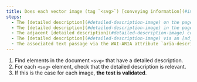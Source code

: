 ```yaml
---
title: Does each vector image (tag `<svg>`) [conveying information](#image-conveying-information), with a [detailed description](#detailed-description-image), meet these conditions?
steps:
  - The [detailed description](#detailed-description-image) on the page and indicated by the [text alternative](#text-alternative-image) is relevant.
  - The [detailed description](#detailed-description-image) in the page and indicated by the text contained in the tag `<desc>` or `<title>` is relevant.
  - The adjacent [detailed description](#detailed-description-image) contained in the `<desc>` tag is relevant.
  - The [detailed description](#detailed-description-image) via an [adjacent link or button](#adjacent-link-or-button) is relevant.
  - The associated text passage via the WAI-ARIA attribute `aria-describedby` is relevant.
---
```


1. Find elements in the document `<svg>` that have a detailed description.
2. For each `<svg>` element, check that the detailed description is relevant.
3. If this is the case for each image, **the test is validated**.
